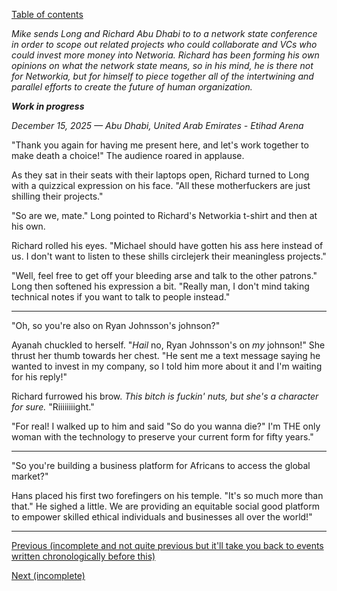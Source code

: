 [Table of contents](./README.md#table-of-contents)

*Mike sends Long and Richard Abu Dhabi to to a network state conference in order to scope out related projects who could collaborate and VCs who could invest more money into Networia. Richard has been forming his own opinions on what the network state means, so in his mind, he is there not for Networkia, but for himself to piece together all of the intertwining and parallel efforts to create the future of human organization.*

***Work in progress***

*December 15, 2025 — Abu Dhabi, United Arab Emirates - Etihad Arena*

"Thank you again for having me present here, and let's work together to make death a choice!" The audience roared in applause.

As they sat in their seats with their laptops open, Richard turned to Long with a quizzical expression on his face. "All these motherfuckers are just shilling their projects."

"So are we, mate." Long pointed to Richard's Networkia t-shirt and then at his own.

Richard rolled his eyes. "Michael should have gotten his ass here instead of us. I don't want to listen to these shills circlejerk their meaningless projects."

"Well, feel free to get off your bleeding arse and talk to the other patrons." Long then softened his expression a bit. "Really man, I don't mind taking technical notes if you want to talk to people instead."

<hr />

"Oh, so you're also on Ryan Johnsson's johnson?"

Ayanah chuckled to herself. "*Hail* no, Ryan Johnsson's on *my* johnson!" She thrust her thumb towards her chest. "He sent me a text message saying he wanted to invest in my company, so I told him more about it and I'm waiting for his reply!"

Richard furrowed his brow. *This bitch is fuckin' nuts, but she's a character for sure.* "Riiiiiiiight."

"For real! I walked up to him and said \"So do you wanna die?\" I'm THE only woman with the technology to preserve your current form for fifty years."

<hr />

"So you're building a business platform for Africans to access the global market?"

Hans placed his first two forefingers on his temple. "It's so much more than that." He sighed a little. We are providing an equitable social good platform to empower skilled ethical individuals and businesses all over the world!"

<hr />

[Previous (incomplete and not quite previous but it'll take you back to events written chronologically before this)](./?.rejection.md)

[Next (incomplete)](./???.targeting.md)
